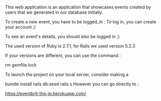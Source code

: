 

This web application is an application that showcases events created by users that we generated in our database initially.

To create a new event, you have to be logged_in : To log in, you can create your account ;)

To see an event's details, you should also be logged in ;)

The used version of Ruby is 2.7.1, for Rails we used version 5.2.3

If your versions are different, you can use the command :

rm gemfile.lock

To launch the project on your local server, consider making a

bundle install
rails db:seed
rails s
However you can go directly to :

https://eventbrit-thp-jp.herokuapp.com/